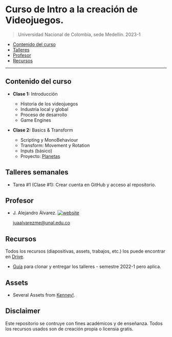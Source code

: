 # Curso de Intro a la creación de Videojuegos.
> Universidad Nacional de Colombia, sede Medellín. 2023-1


- [Contenido del curso](#contenido-del-curso)
- [Talleres](#talleres-semanales)
- [Profesor](#profesor)
- [Recursos](#recursos)

---

## Contenido del curso
- **Clase 1:** Introducción 
	- Historia de los videojuegos
	- Industria local y global
	- Proceso de desarrollo
	- Game Engines

- **Clase 2:** Basics & Transform 
	- Scripting y MonoBehaviour
	- Transform: Movement y Rotation
	- Inputs (básico)
	- Proyecto: [Planetas](https://github.com/UNAL-Curso-IntroVideojuegos/intro-videogames-2023-1/tree/main/intro-basics-2023-1#clase-2)


## Talleres semanales
- Tarea #1 (Clase #1): Crear cuenta en GitHub y acceso al repositorio.

## Profesor
- J. Alejandro Álvarez. [![website](https://img.shields.io/badge/Website-46a2f1.svg?&style=flat-square&logo=Google-Chrome&logoColor=white&link=http://www.alejoalvarez.me/)](http://www.alejoalvarez.me/)
  
  juaalvarezme@unal.edu.co
  

## Recursos
Todos los recursos (diapositivas, assets, trabajos, etc.) los puede encontrar en [Drive](https://drive.google.com/drive/u/2/folders/1yHNvKn3HkLmO19o1FgcFoLtH1D1WniuA).

- [Guía](https://youtu.be/xh_1Oyn83no) para clonar y entregar los talleres - semestre 2022-1 pero aplica.

## Assets
- Several Assets from [Kenney!](https://www.kenney.nl/assets).

## Disclaimer
Este repositorio se contruye con fines académicos y de enseñanza. 
Todos los recursos usados son de creación propia o licensia gratis.